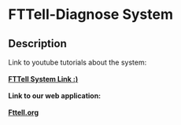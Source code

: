 <h1>FTTell-Diagnose System</h1>
<h2>Description</h2>
Link to youtube tutorials about the system:<br></br>
<a href="https://www.youtube.com/watch?v=pYi_85GUx9o" target="_blank"><strong>FTTell System Link :)<strong></a><br></br>
Link to our web application:<br></br>
<a href="https://www.fttell.org"  target="_blank"><strong>Fttell.org</strong></a>


